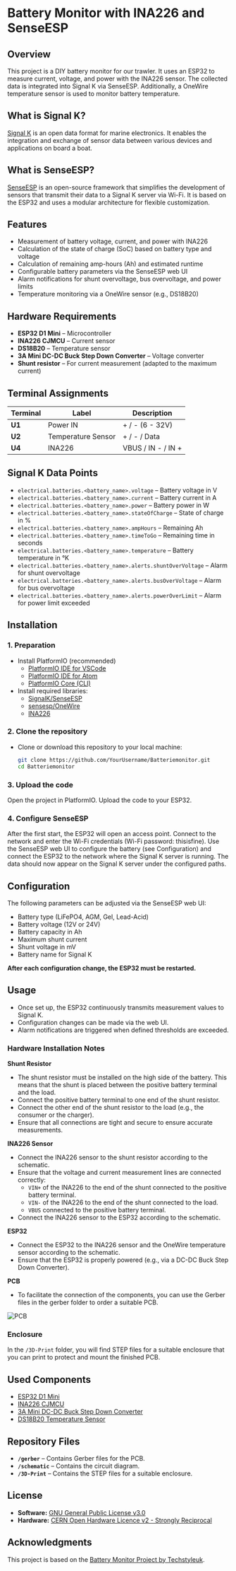 # Battery Monitor with INA226 and SenseESP

## Overview
This project is a DIY battery monitor for our trawler. It uses an ESP32 to measure current, voltage, and power with the INA226 sensor. The collected data is integrated into Signal K via SenseESP. Additionally, a OneWire temperature sensor is used to monitor battery temperature.

## What is Signal K?
[Signal K](https://signalk.org/) is an open data format for marine electronics. It enables the integration and exchange of sensor data between various devices and applications on board a boat.

## What is SenseESP?
[SenseESP](https://github.com/SignalK/SensESP) is an open-source framework that simplifies the development of sensors that transmit their data to a Signal K server via Wi-Fi. It is based on the ESP32 and uses a modular architecture for flexible customization.

## Features
- Measurement of battery voltage, current, and power with INA226
- Calculation of the state of charge (SoC) based on battery type and voltage
- Calculation of remaining amp-hours (Ah) and estimated runtime
- Configurable battery parameters via the SenseESP web UI
- Alarm notifications for shunt overvoltage, bus overvoltage, and power limits
- Temperature monitoring via a OneWire sensor (e.g., DS18B20)

## Hardware Requirements
- **ESP32 D1 Mini** – Microcontroller
- **INA226 CJMCU** – Current sensor
- **DS18B20** – Temperature sensor
- **3A Mini DC-DC Buck Step Down Converter** – Voltage converter
- **Shunt resistor** – For current measurement (adapted to the maximum current)

## Terminal Assignments
| Terminal | Label             | Description            |
|----------|------------------|------------------------|
| **U1**   | Power IN         | + / - (6 - 32V)       |
| **U2**   | Temperature Sensor | + / - / Data          |
| **U4**   | INA226           | VBUS / IN - / IN +    |

## Signal K Data Points
- `electrical.batteries.<battery_name>.voltage` – Battery voltage in V
- `electrical.batteries.<battery_name>.current` – Battery current in A
- `electrical.batteries.<battery_name>.power` – Battery power in W
- `electrical.batteries.<battery_name>.stateOfCharge` – State of charge in %
- `electrical.batteries.<battery_name>.ampHours` – Remaining Ah
- `electrical.batteries.<battery_name>.timeToGo` – Remaining time in seconds
- `electrical.batteries.<battery_name>.temperature` – Battery temperature in °K
- `electrical.batteries.<battery_name>.alerts.shuntOverVoltage` – Alarm for shunt overvoltage
- `electrical.batteries.<battery_name>.alerts.busOverVoltage` – Alarm for bus overvoltage
- `electrical.batteries.<battery_name>.alerts.powerOverLimit` – Alarm for power limit exceeded

## Installation
### 1. Preparation
- Install PlatformIO (recommended)
  - [PlatformIO IDE for VSCode](https://platformio.org/install/ide?install=vscode)
  - [PlatformIO IDE for Atom](https://platformio.org/install/ide?install=atom)
  - [PlatformIO Core (CLI)](https://docs.platformio.org/en/latest/core/installation.html)
- Install required libraries:
  - [SignalK/SenseESP](https://github.com/SignalK/SensESP)
  - [sensesp/OneWire](https://github.com/PaulStoffregen/OneWire)
  - [INA226](https://github.com/RobTillaart/INA226)

### 2. Clone the repository
- Clone or download this repository to your local machine:
  ```sh
  git clone https://github.com/YourUsername/Batteriemonitor.git
  cd Batteriemonitor
  ```

### 3. Upload the code
Open the project in PlatformIO.
Upload the code to your ESP32.

### 4. Configure SenseESP
After the first start, the ESP32 will open an access point.
Connect to the network and enter the Wi-Fi credentials (Wi-Fi password: thisisfine).
Use the SenseESP web UI to configure the battery (see Configuration) and connect the ESP32 to the network where the Signal K server is running.
The data should now appear on the Signal K server under the configured paths.

## Configuration
The following parameters can be adjusted via the SenseESP web UI:
- Battery type (LiFePO4, AGM, Gel, Lead-Acid)
- Battery voltage (12V or 24V)
- Battery capacity in Ah
- Maximum shunt current
- Shunt voltage in mV
- Battery name for Signal K

**After each configuration change, the ESP32 must be restarted.**

## Usage
- Once set up, the ESP32 continuously transmits measurement values to Signal K.
- Configuration changes can be made via the web UI.
- Alarm notifications are triggered when defined thresholds are exceeded.

### Hardware Installation Notes
**Shunt Resistor**

- The shunt resistor must be installed on the high side of the battery. This means that the shunt is placed between the positive battery terminal and the load.
- Connect the positive battery terminal to one end of the shunt resistor.
- Connect the other end of the shunt resistor to the load (e.g., the consumer or the charger).
- Ensure that all connections are tight and secure to ensure accurate measurements.

**INA226 Sensor**

- Connect the INA226 sensor to the shunt resistor according to the schematic.
- Ensure that the voltage and current measurement lines are connected correctly:
  - `VIN+` of the INA226 to the end of the shunt connected to the positive battery terminal.
  - `VIN-` of the INA226 to the end of the shunt connected to the load.
  - `VBUS` connected to the positive battery terminal.
- Connect the INA226 sensor to the ESP32 according to the schematic.

**ESP32**

- Connect the ESP32 to the INA226 sensor and the OneWire temperature sensor according to the schematic.
- Ensure that the ESP32 is properly powered (e.g., via a DC-DC Buck Step Down Converter).

**PCB**

- To facilitate the connection of the components, you can use the Gerber files in the gerber folder to order a suitable PCB.

![PCB](pic/platine.jpeg)

### Enclosure

In the `/3D-Print` folder, you will find STEP files for a suitable enclosure that you can print to protect and mount the finished PCB.

## Used Components
- [ESP32 D1 Mini](https://de.aliexpress.com/item/1005006267267848.html)
- [INA226 CJMCU](https://de.aliexpress.com/item/1005001972537281.html)
- [3A Mini DC-DC Buck Step Down Converter](https://de.aliexpress.com/item/1005005505907937.html)
- [DS18B20 Temperature Sensor](https://de.aliexpress.com/item/1005005488542048.html)

## Repository Files
- **`/gerber`** – Contains Gerber files for the PCB.
- **`/schematic`** – Contains the circuit diagram.
- **`/3D-Print`** – Contains the STEP files for a suitable enclosure.

## License
- **Software:** [GNU General Public License v3.0](LICENSE)  
- **Hardware:** [CERN Open Hardware Licence v2 - Strongly Reciprocal](LICENSE-HARDWARE)

## Acknowledgments
This project is based on the [Battery Monitor Project by Techstyleuk](https://github.com/Techstyleuk/SensESP_3_Battery_Monitor).

